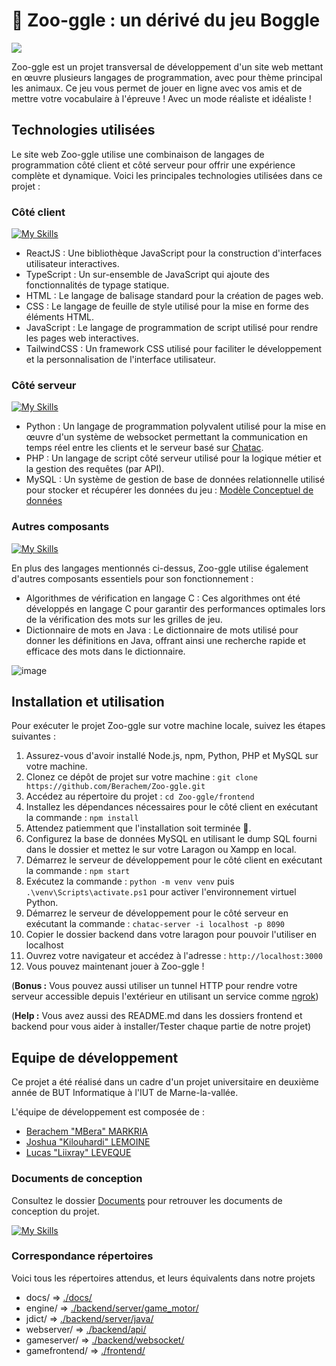 # 🦁 Zoo-ggle : un dérivé du jeu Boggle

<img src="https://i.ibb.co/mhH0Nrb/image.png">

Zoo-ggle est un projet transversal de développement d'un site web mettant en œuvre plusieurs langages de programmation, avec pour thème principal les animaux. Ce jeu vous permet de jouer en ligne avec vos amis et de mettre votre vocabulaire à l'épreuve ! Avec un mode réaliste et idéaliste ! 

## Technologies utilisées

Le site web Zoo-ggle utilise une combinaison de langages de programmation côté client et côté serveur pour offrir une expérience complète et dynamique. Voici les principales technologies utilisées dans ce projet :

### Côté client
[![My Skills](https://skillicons.dev/icons?i=react,ts,js,html,tailwind)](https://skillicons.dev)

- ReactJS : Une bibliothèque JavaScript pour la construction d'interfaces utilisateur interactives.
- TypeScript : Un sur-ensemble de JavaScript qui ajoute des fonctionnalités de typage statique.
- HTML : Le langage de balisage standard pour la création de pages web.
- CSS : Le langage de feuille de style utilisé pour la mise en forme des éléments HTML.
- JavaScript : Le langage de programmation de script utilisé pour rendre les pages web interactives.
- TailwindCSS : Un framework CSS utilisé pour faciliter le développement et la personnalisation de l'interface utilisateur.


### Côté serveur
[![My Skills](https://skillicons.dev/icons?i=php,python,mysql)](https://skillicons.dev)
- Python : Un langage de programmation polyvalent utilisé pour la mise en œuvre d'un système de websocket permettant la communication en temps réel entre les clients et le serveur basé sur [Chatac](https://gitlab.com/codefish42/chatac).
- PHP : Un langage de script côté serveur utilisé pour la logique métier et la gestion des requêtes (par API).
- MySQL : Un système de gestion de base de données relationnelle utilisé pour stocker et récupérer les données du jeu : [Modèle Conceptuel de données](https://github.com/Berachem/Zoo-ggle/files/9818120/Note.d.intention.pdf)

### Autres composants
[![My Skills](https://skillicons.dev/icons?i=c,java)](https://skillicons.dev)

En plus des langages mentionnés ci-dessus, Zoo-ggle utilise également d'autres composants essentiels pour son fonctionnement :

- Algorithmes de vérification en langage C : Ces algorithmes ont été développés en langage C pour garantir des performances optimales lors de la vérification des mots sur les grilles de jeu.
- Dictionnaire de mots en Java : Le dictionnaire de mots utilisé pour donner les définitions en Java, offrant ainsi une recherche rapide et efficace des mots dans le dictionnaire.

![image](https://github.com/Berachem/Zoo-ggle/assets/61350744/f6192cc5-4453-445b-95c0-0d8042e1c054)

## Installation et utilisation

Pour exécuter le projet Zoo-ggle sur votre machine locale, suivez les étapes suivantes :

1. Assurez-vous d'avoir installé Node.js, npm, Python, PHP et MySQL sur votre machine.
2. Clonez ce dépôt de projet sur votre machine : `git clone https://github.com/Berachem/Zoo-ggle.git`
3. Accédez au répertoire du projet : `cd Zoo-ggle/frontend`
4. Installez les dépendances nécessaires pour le côté client en exécutant la commande : `npm install`
5. Attendez patiemment que l'installation soit terminée 🙂.
6. Configurez la base de données MySQL en utilisant le dump SQL fourni dans le dossier et mettez le sur votre Laragon ou Xampp en local.
7. Démarrez le serveur de développement pour le côté client en exécutant la commande : `npm start`
8. Exécutez la commande : `python -m venv venv` puis ` .\venv\Scripts\activate.ps1` pour activer l'environnement virtuel Python.
9. Démarrez le serveur de développement pour le côté serveur en exécutant la commande : `chatac-server -i localhost -p 8090`
10. Copier le dossier backend dans votre laragon pour pouvoir l'utiliser en localhost
11. Ouvrez votre navigateur et accédez à l'adresse : `http://localhost:3000`
12. Vous pouvez maintenant jouer à Zoo-ggle !

(__Bonus :__ Vous pouvez aussi utiliser un tunnel HTTP pour rendre votre serveur accessible depuis l'extérieur en utilisant un service comme [ngrok](https://ngrok.com/))

(__Help :__ Vous avez aussi des README.md dans les dossiers frontend et backend pour vous aider à installer/Tester chaque partie de notre projet)



## Equipe de développement

Ce projet a été réalisé dans un cadre d'un projet universitaire en deuxième année de BUT Informatique à l'IUT de Marne-la-vallée. 

L'équipe de développement est composée de :

- [Berachem "MBera" MARKRIA ](https://github.com/Berachem/ "Berachem")
- [Joshua "Kilouhardi" LEMOINE](https://github.com/LemoineJoshua "Joshua")
- [Lucas "Liixray" LEVEQUE](https://github.com/Liixray "Lucas")

### Documents de conception

Consultez le dossier [Documents](./docs) pour retrouver les documents de conception du projet.

[![My Skills](https://skillicons.dev/icons?i=figma)](https://www.figma.com/file/ih2HV31Co3sSWCgXnjEdbG/Zoo-ggle?type=design&node-id=0%3A1&t=tIQLUInMQl6C3LwK-1) 

### Correspondance répertoires 
Voici tous les répertoires attendus, et leurs équivalents dans notre projets

- docs/ => [./docs/](./docs)
- engine/ => [./backend/server/game_motor/](./backend/server/game_motor/)
- jdict/ => [./backend/server/java/](./backend/server/java/)
- webserver/ => [./backend/api/](./backend/api/)
- gameserver/ => [./backend/websocket/](./backend/websocket/)
- gamefrontend/ => [./frontend/](./frontend/)


